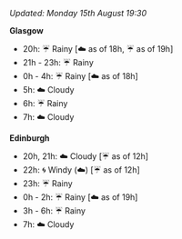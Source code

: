 *Updated: Monday 15th August 19:30*

**Glasgow**

* 20h: :umbrella: Rainy [:cloud: as of 18h, :umbrella: as of 19h]
* 21h - 23h: :umbrella: Rainy
* 0h - 4h: :umbrella: Rainy [:cloud: as of 18h]
* 5h: :cloud: Cloudy
* 6h: :umbrella: Rainy
* 7h: :cloud: Cloudy

**Edinburgh**

* 20h, 21h: :cloud: Cloudy [:umbrella: as of 12h]
* 22h: :cyclone: Windy (:cloud:) [:umbrella: as of 12h]
* 23h: :umbrella: Rainy
* 0h - 2h: :umbrella: Rainy [:cloud: as of 19h]
* 3h - 6h: :umbrella: Rainy
* 7h: :cloud: Cloudy
